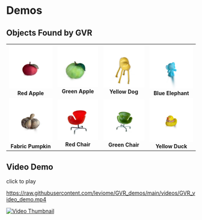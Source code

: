 # Demos

## Objects Found by GVR
<table>
    <tr>
        <td align="center">
            <img src="gallery/red_apple.gif" width="160"/><br/>
            <b>Red Apple</b>
        </td>
        <td align="center">
            <img src="gallery/green_apple.gif" width="160"/><br/>
            <b>Green Apple</b>
        </td>
        <td align="center">
            <img src="gallery/yellow_dog.gif" width="160"/><br/>
            <b>Yellow Dog</b>
        </td>
        <td align="center">
            <img src="gallery/blue_elephant.gif" width="160"/><br/>
            <b>Blue Elephant</b>
        </td>
    </tr>
    <tr>
        <td align="center">
            <img src="gallery/garlic.gif" width="160"/><br/>
            <b>Fabric Pumpkin</b>
        </td>
        <td align="center">
            <img src="gallery/red_chair.gif" width="160"/><br/>
            <b>Red Chair</b>
        </td>
        <td align="center">
            <img src="gallery/green_chair.gif" width="160"/><br/>
            <b>Green Chair</b>
        </td>
        <td align="center">
            <img src="gallery/yellow_duck.gif" width="160"/><br/>
            <b>Yellow Duck</b>
        </td>
    </tr>
</table>



## Video Demo

click to play

https://raw.githubusercontent.com/leviome/GVR_demos/main/videos/GVR_video_demo.mp4

[![Video Thumbnail](https://img.youtube.com/vi/A9JzIvai5cQ/0.jpg)](https://www.youtube.com/watch?v=A9JzIvai5cQ)

